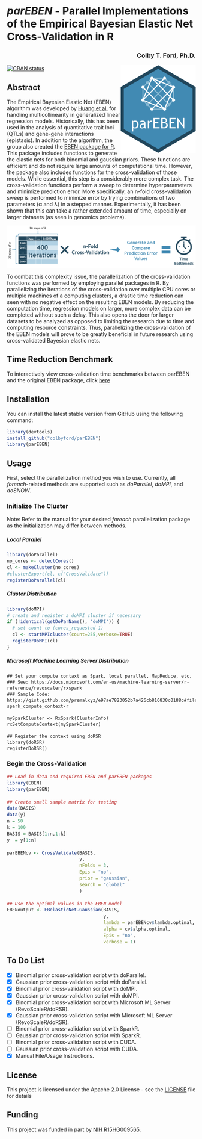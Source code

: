 # *parEBEN* - Parallel Implementations of the Empirical Bayesian Elastic Net Cross-Validation in R
<h3 align = "right">Colby T. Ford, Ph.D.</h3>

<img align="right" src="https://raw.githubusercontent.com/colbyford/parEBEN/master/img/parEBEN_icon.png" alt="parEBEN icon" width="200">

[![CRAN status](https://www.r-pkg.org/badges/version/parEBEN)](https://cran.r-project.org/package=parEBEN)
## Abstract

The Empirical Bayesian Elastic Net (EBEN) algorithm was developed by [Huang et al.](https://www.nature.com/articles/hdy201479) for handling multicollinearity in generalized linear regression models. Historically, this has been used in the analysis of quantitative trait loci (QTLs) and gene-gene interactions (epistasis). In addition to the algorithm, the group also created the [EBEN package for R](https://cran.r-project.org/package=EBEN). This package includes functions to generate the elastic nets for both binomial and gaussian priors. These functions are efficient and do not require large amounts of computational time. However, the package also includes functions for the cross-validation of those models. While essential, this step is a considerably more complex task. The cross-validation functions perform a sweep to determine hyperparameters and minimize prediction error. More specifically, an n-fold cross-validation sweep is performed to minimize error by trying combinations of two parameters (α and λ) in a stepped manner. Experimentally, it has been shown that this can take a rather extended amount of time, especially on larger datasets (as seen in genomics problems).

<img align="center" src="https://raw.githubusercontent.com/colbyford/parEBEN/master/img/timebottleneck_nfold.png" alt="CV Bottleneck">

To combat this complexity issue, the parallelization of the cross-validation functions was performed by employing parallel packages in R. By parallelizing the iterations of the cross-validation over multiple CPU cores or multiple machines of a computing clusters, a drastic time reduction can seen with no negative effect on the resulting EBEN models. By reducing the computation time, regression models on larger, more complex data can be completed without such a delay. This also opens the door for larger datasets to be analyzed as opposed to limiting the research due to time and computing resource constraints. Thus, parallelizing the cross-validation of the EBEN models will prove to be greatly beneficial in future research using cross-validated Bayesian elastic nets.

## Time Reduction Benchmark

To interactively view cross-validation time benchmarks between parEBEN and the original EBEN package, click [here](https://public.tableau.com/profile/cford38#!/vizhome/parEBEN-Benchmarks/BinomialCross-Validation)

## Installation

You can install the latest stable version from GitHub using the following command:
```r
library(devtools)
install_github("colbyford/parEBEN")
library(parEBEN)
```

## Usage
First, select the parallelization method you wish to use. Currently, all *foreach*-related methods are supported such as *doParallel*, *doMPI*, and *doSNOW*.
### Initialize The Cluster
Note: Refer to the manual for your desired *foreach* parallelization package as the initialization may differ between methods.
##### Local Parallel
```r
library(doParallel)
no_cores <- detectCores()
cl <- makeCluster(no_cores)
#clusterExport(cl, c("CrossValidate"))
registerDoParallel(cl)
```
##### Cluster Distribution
```r
library(doMPI)
# create and register a doMPI cluster if necessary
if (!identical(getDoParName(), 'doMPI')) {
  # set count to (cores_requested-1)
  cl <- startMPIcluster(count=255,verbose=TRUE)
  registerDoMPI(cl)
}
```

##### Microsoft Machine Learning Server Distribution
```
## Set your compute contaxt as Spark, local parallel, MapReduce, etc.
### See: https://docs.microsoft.com/en-us/machine-learning-server/r-reference/revoscaler/rxspark
### Sample Code: https://gist.github.com/premalxyz/e97ae7823052b7a426cb816830c0188c#file-spark_compute_context-r

mySparkCluster <- RxSpark(ClusterInfo)
rxSetComputeContext(mySparkCluster)

## Register the context using doRSR
library(doRSR)
registerDoRSR()
```

### Begin the Cross-Validation
```r
## Load in data and required EBEN and parEBEN packages
library(EBEN)
library(parEBEN)

## Create small sample matrix for testing
data(BASIS)
data(y)
n = 50
k = 100
BASIS = BASIS[1:n,1:k]
y  = y[1:n]

parEBENcv <- CrossValidate(BASIS,
                           y,
                           nFolds = 3,
                           Epis = "no",
                           prior = "gaussian",
                           search = "global"
                           )

## Use the optimal values in the EBEN model
EBENoutput <- EBelasticNet.Gaussian(BASIS,
                                    y,
                                    lambda = parEBENcv$lambda.optimal,
                                    alpha = cv$alpha.optimal,
                                    Epis = "no",
                                    verbose = 1)
```

## To Do List

- [x] Binomial prior cross-validation script with doParallel.
- [x] Gaussian prior cross-validation script with doParallel.
- [x] Binomial prior cross-validation script with doMPI.
- [x] Gaussian prior cross-validation script with doMPI.
- [x] Binomial prior cross-validation script with Microsoft ML Server (RevoScaleR/doRSR).
- [x] Gaussian prior cross-validation script with Microsoft ML Server (RevoScaleR/doRSR).
- [ ] Binomial prior cross-validation script with SparkR.
- [ ] Gaussian prior cross-validation script with SparkR.
- [ ] Binomial prior cross-validation script with CUDA.
- [ ] Gaussian prior cross-validation script with CUDA.
- [x] Manual File/Usage Instructions.

## License

This project is licensed under the Apache 2.0 License - see the [LICENSE](LICENSE) file for details

## Funding

This project was funded in part by [NIH R15HG009565](https://taggs.hhs.gov/Detail/AwardDetail?arg_AwardNum=R15HG009565&arg_ProgOfficeCode=55).
